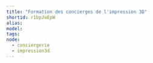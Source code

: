 ```yaml
---
title: "Formation des concierges de l'impression 3D"
shortid: r1bpJoEpW
alias:
model:
tags:
node: 
  - conciergerie
  - impression3d
---
```

